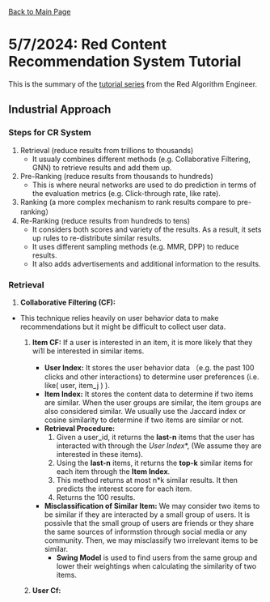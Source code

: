 [Back to Main Page](../README.md)

# 5/7/2024: Red Content Recommendation System Tutorial
This is the summary of the [tutorial series](https://youtu.be/5dTOPen28ts2si=ghYBTACSpeeFZXgk) from the Red Algorithm Engineer.

## Industrial Approach
### Steps for CR System
1. Retrieval (reduce results from trillions to thousands)
    - It usualy combines different methods (e.g. Collaborative Filtering, GNN) to retrieve results and add them up.
2. Pre-Ranking (reduce results from thousands to hundreds)
    - This is where neural networks are used to do prediction in terms of the evaluation metrics (e.g. Click-through rate, like rate).
3. Ranking (a more complex mechanism to rank results compare to pre-ranking）
4. Re-Ranking (reduce results from hundreds to tens)
    - It considers both scores and variety of the results. As a result, it sets up rules to re-distribute similar results.
    - It uses different sampling methods (e.g. MMR, DPP) to reduce results.
    - It also adds advertisements and additional information to the results.


### Retrieval
1. **Collaborative Filtering (CF):**
- This technique relies heavily on user behavior data to make recommendations but it might be difficult to collect user data.
    1. **Item CF:** If a user is interested in an item, it is more likely that they wi1l be interested in similar items.
        - **User Index:** It stores the user behavior data （e.g. the past 100 clicks and other interactions) to determine user preferences (i.e. like( user, item_j ) ).
        - **Item Index:** It stores the content data to determine if two items are similar. When the user groups are similar, the item groups are also considered similar. We usually use the Jaccard index or cosine similarity to determine if two items are similar or not.
        - **Retrieval Procedure:**
            1. Given a user_id, it returns the **last-n** items that the user has interacted with through the *User Index**, (We assume they are interested in these items).
            2. Using the **last-n** items, it returns the **top-k** similar items for each item through the **Item Index**.
            3. This method returns at most n*k similar results. It then predicts the interest score for each item.
            4. Returns the 100 results.
        - **Misclassification of Similar Item:** We may consider two items to be similar if they are interacted by a small group of users. It is possivle that the small group of users are friends or they share the same sources of informstion through social media or any community. Then, we may misclassify two irrelevant items to be similar.
            - **Swing Model** is used to find users from the same group and lower their weightings when calculating the similarity of two items.

    2. **User Cf:** 